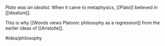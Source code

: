 *Plato was an idealist.* When it came to metaphysics, [[Plato]] believed in [[idealism]]. 

This is why [[Woods views Platonic philosophy as a regression]] from the earlier ideas of [[Aristotle]]. 

#idea/philosophy 
